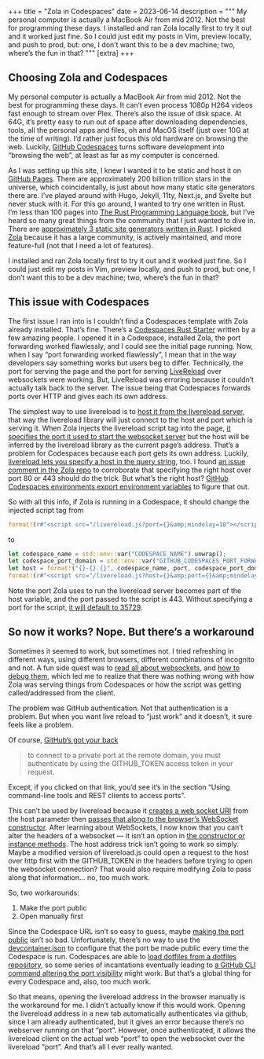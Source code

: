 +++
title = "Zola in Codespaces"
date = 2023-06-14
description = """
My personal computer is actually a MacBook Air from mid 2012. Not the best for programming these days. I installed and ran Zola locally first to try it out and it worked just fine. So I could just edit my posts in Vim, preview locally, and push to prod, but: one, I don’t want this to be a dev machine; two, where’s the fun in that?
"""
[extra]
+++

## Choosing Zola and Codespaces

My personal computer is actually a MacBook Air from mid 2012. Not the best for programming these days. It can’t even process 1080p H264 videos fast enough to stream over Plex. There’s also the issue of disk space. At 64G, it’s pretty easy to run out of space after downloading dependencies, tools, all the personal apps and files, oh and MacOS itself (just over 10G at the time of writing). I’d rather just focus this old hardware on browsing the web. Luckily, [GitHub Codespaces](https://github.com/features/codespaces) turns software development into “browsing the web”, at least as far as my computer is concerned.

As I was setting up this site, I knew I wanted it to be static and host it on [GitHub Pages](https://pages.github.com/). There are approximately 200 billion trillion stars in the universe, which coincidentally, is just about how many static site generators there are. I’ve played around with Hugo, Jekyll, 11ty, Next.js, and Svelte but never stuck with it. For this go around, I wanted to try one written in Rust. I’m less than 100 pages into [The Rust Programming Language book](https://doc.rust-lang.org/book/), but I’ve heard so many great things from the community that I just wanted to dive in. There are [approximately 3 static site generators written in Rust](https://jamstack.org/generators/). I picked [Zola](https://www.getzola.org/) because it has a large community, is actively maintained, and more feature-full (not that I need a lot of features).

I installed and ran Zola locally first to try it out and it worked just fine. So I could just edit my posts in Vim, preview locally, and push to prod, but: one, I don’t want this to be a dev machine; two, where’s the fun in that?

## This issue with Codespaces

The first issue I ran into is I couldn’t find a Codespaces template with Zola already installed. That’s fine. There’s a [Codespaces Rust Starter](https://github.com/codespaces-examples/rust) written by a few amazing people. I opened it in a Codespace, installed Zola, the port forwarding worked flawlessly, and I could see the initial page running. Now, when I say “port forwarding worked flawlessly”, I mean that in the way developers say something works but users beg to differ. Technically, the port for serving the page and the port for serving [LiveReload](https://github.com/livereload/livereload-js) over websockets were working. But, LiveReload was erroring because it couldn’t actually talk back to the server. The issue being that Codespaces forwards ports over HTTP and gives each its own address.

The simplest way to use livereload is to [host it from the livereload server](https://github.com/livereload/livereload-js/blob/c85ac0db2d46584eb488cad7f46a541a37f43602/README.md?plain=1#L25), that way the livereload library will just connect to the host and port which is serving it. When Zola injects the livereload script tag into the page, [it specifies the port it used to start the websocket server](https://github.com/getzola/zola/blob/93d61cdf7233c5839220ee5948528337107a0653/components/site/src/lib.rs#L545) but the host will be inferred by the livereload library as the current page’s address. That’s a problem for Codespaces because each port gets its own address. Luckily, [livereload lets you specify a host in the query string](https://github.com/livereload/livereload-js/blob/master/README.md?plain=1#L117), too. I found [an issue comment in the Zola repo](https://github.com/getzola/zola/issues/1560#issuecomment-885867717) to corroborate that specifying the right host over port 80 or 443 should do the trick. But what’s the right host? [GitHub Codespaces environments export environment variables](https://docs.github.com/en/codespaces/developing-in-codespaces/default-environment-variables-for-your-codespace) to figure that out.

So with all this info, if Zola is running in a Codespace, it should change the injected script tag from

```rust
format!(r#"<script src="/livereload.js?port={}&amp;mindelay=10"></script>"#, port,);
```

to

```rust
let codespace_name = std::env::var("CODESPACE_NAME").unwrap();
let codespace_port_domain = std::env::var("GITHUB_CODESPACES_PORT_FORWARDING_DOMAIN").unwrap();
let host = format!("{}-{}.{}", codespace_name, port, codespace_port_domain);
format!(r#"<script src="/livereload.js?host={}&amp;port={}&amp;mindelay=10"></script>"#, host, 443,);
```

Note the port Zola uses to run the livereload server becomes part of the host variable, and the port passed to the script is 443. Without specifying a port for the script, [it will default to 35729](https://github.com/livereload/livereload-js/blob/0300e8e34ec573e160aeb5b352510be03d81f797/src/options.js#L5).

## So now it works? Nope. But there’s a workaround

Sometimes it seemed to work, but sometimes not. I tried refreshing in different ways, using different browsers, different combinations of incognito and not. A fun side quest was to [read all about websockets](https://web.archive.org/web/20220429053637/http://enterprisewebbook.com/ch8_websockets.html), and [how to debug them](https://mtyiu.site/tutorials/9/ws-debug/), which led me to realize that there was nothing wrong with how Zola was serving things from Codespaces or how the script was getting called/addressed from the client.

The problem was GitHub authentication. Not that authentication is a problem. But when you want live reload to “just work” and it doesn’t, it sure feels like a problem.

Of course, [GitHub’s got your back](https://docs.github.com/en/codespaces/developing-in-codespaces/forwarding-ports-in-your-codespace#using-command-line-tools-and-rest-clients-to-access-ports-1)

> to connect to a private port at the remote domain, you must authenticate by using the GITHUB_TOKEN access token in your request.
> 

Except, if you clicked on that link, you’d see it’s in the section “Using command-line tools and REST clients to access ports”.

This can’t be used by livereload because it [creates a web socket URI](https://github.com/livereload/livereload-js/blob/af658470433d1d0cdc1a3ad272fc911efced967f/src/connector.js#L13) from the host parameter then [passes that along to the browser’s WebSocket constructor](https://github.com/livereload/livereload-js/blob/af658470433d1d0cdc1a3ad272fc911efced967f/src/connector.js#L78). After learning about WebSockets, I now know that you can’t alter the headers of a websocket — it isn’t an option in [the constructor or instance methods](https://developer.mozilla.org/en-US/docs/Web/API/WebSocket). The host address trick isn’t going to work so simply. Maybe a modified version of livereload.js could open a request to the host over http first with the GITHUB_TOKEN in the headers before trying to open the websocket connection? That would also require modifying Zola to pass along that information... no, too much work.

So, two workarounds:

1. Make the port public
2. Open manually first

Since the Codespace URL isn’t so easy to guess, maybe [making the port public](https://docs.github.com/en/codespaces/developing-in-codespaces/forwarding-ports-in-your-codespace#sharing-a-port-1) isn’t so bad. Unfortunately, there’s no way to use the [devcontainer.json](https://docs.github.com/en/codespaces/setting-up-your-project-for-codespaces/adding-a-dev-container-configuration/introduction-to-dev-containers#devcontainerjson) to configure that the port be made public every time the Codespace is run. Codespaces are able to [load dotfiles from a dotfiles repository](https://docs.github.com/en/codespaces/customizing-your-codespace/personalizing-github-codespaces-for-your-account#dotfiles), so some series of incantations eventually leading to [a GitHub CLI command altering the port visibility](https://cli.github.com/manual/gh_codespace_ports_visibility) might work. But that’s a global thing for every Codespace and, also, too much work.

So that means, opening the livereload address in the browser manually is the workaround for me. I didn’t actually know if this would work. Opening the livereload address in a new tab automatically authenticates via github, since I am already authenticated, but it gives an error because there’s no webserver running on that “port”. However, once authenticated, it allows the livereload client on the actual web “port” to open the websocket over the livereload “port”. And that’s all I ever really wanted.